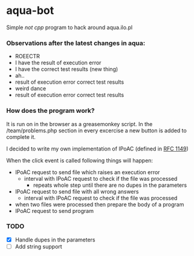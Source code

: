 # aqua-bot
Simple *not cpp* program to hack around aqua.ilo.pl

### Observations after the latest changes in aqua:
  - ROEECTR
  - I have the result of execution error
  - I have the correct test results (new thing)
  - ah..
  - result of execution error correct test results
  - weird dance
  - result of execution error correct test results
     
### How does the program work?
It is run on in the browser as a greasemonkey script. In the /team/problems.php
section in every excercise a new button is added to complete it.

I decided to write my own implementation of IPoAC (defined in [RFC 1149](https://tools.ietf.org/html/rfc1149))

When the click event is called following things will happen:
  - IPoAC request to send file which raises an execution error
    - interval with IPoAC request to check if the file was processed
      - repeats whole step until there are no dupes in the parameters
  - IPoAC request to send file with all wrong answers
    - interval with IPoAC request to check if the file was processed
  - when two files were processed then prepare the body of a program
  - IPoAC request to send program
  
### TODO

  - [x] Handle dupes in the parameters
  - [ ] Add string support
